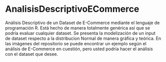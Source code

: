 # AnalisisDescriptivoECommerce
Análisis Descriptivo de un Dataset de E-Commerce mediante el lenguaje de programación R.
Está hecho de manera totalmente genérica así que se podría evaluar cualquier dataset.
Se presenta la modelización de un input de dataset respecto a la distribucion Normal de manera gráfica y teórica.
En las imágenes del repositorio se puede encontrar un ejemplo según el análisis de E-Commerce en cuestión, pero usted podría hacer el análisis con el dataset que desee.
